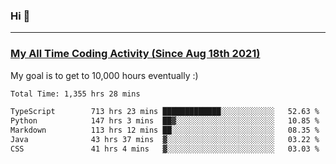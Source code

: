 ### Hi 🙂

---

### <a href="https://wakatime.com/@Eroxl">My All Time Coding Activity (Since Aug 18th 2021)</a>
My goal is to get to 10,000 hours eventually :)
<!--START_SECTION:waka-->

```txt
Total Time: 1,355 hrs 28 mins

TypeScript        713 hrs 23 mins █████████████░░░░░░░░░░░░   52.63 %
Python            147 hrs 3 mins  ██▓░░░░░░░░░░░░░░░░░░░░░░   10.85 %
Markdown          113 hrs 12 mins ██░░░░░░░░░░░░░░░░░░░░░░░   08.35 %
Java              43 hrs 37 mins  ▓░░░░░░░░░░░░░░░░░░░░░░░░   03.22 %
CSS               41 hrs 4 mins   ▓░░░░░░░░░░░░░░░░░░░░░░░░   03.03 %
```

<!--END_SECTION:waka-->

